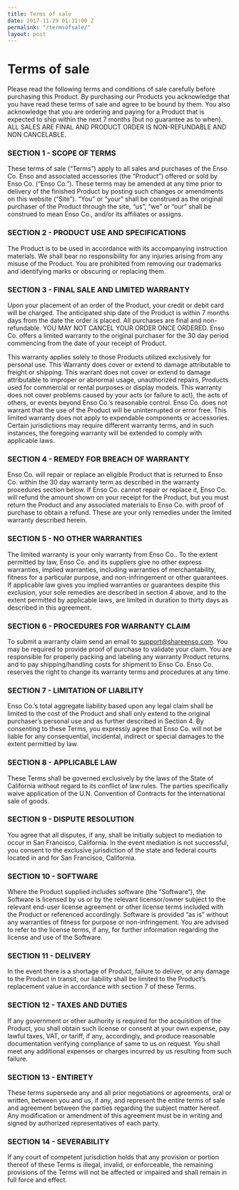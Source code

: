 ```yaml
---
title: Terms of sale
date: 2017-11-29 01:31:00 Z
permalink: "/termsofsale/"
layout: post
---
```


# Terms of sale

Please read the following terms and conditions of sale carefully before purchasing this Product. By purchasing our Products you acknowledge that you have read these terms of sale and agree to be bound by them. You also acknowledge that you are ordering and paying for a Product that is expected to ship within the next 7 months (but no guarantee as to when). ALL SALES ARE FINAL AND PRODUCT ORDER IS NON-REFUNDABLE AND NON CANCELABLE.

### SECTION 1 - SCOPE OF TERMS

These terms of sale (“Terms”) apply to all sales and purchases of the Enso Co. Enso and associated accessories (the “Product”) offered or sold by Enso Co. (“Enso Co.”). These terms may be amended at any time prior to delivery of the finished Product by posting such changes or amendments on this website (“Site”). “You” or “your” shall be construed as the original purchaser of the Product through the site, “us”, “we” or “our” shall be construed to mean Enso Co., and/or its affiliates or assigns.

### SECTION 2 - PRODUCT USE AND SPECIFICATIONS

The Product is to be used in accordance with its accompanying instruction materials. We shall bear no responsibility for any injuries arising from any misuse of the Product. You are prohibited from removing our trademarks and identifying marks or obscuring or replacing them.

### SECTION 3 - FINAL SALE AND LIMITED WARRANTY

Upon your placement of an order of the Product, your credit or debit card will be charged. The anticipated ship date of the Product is within 7 months days from the date the order is placed. All purchases are final and non-refundable. YOU MAY NOT CANCEL YOUR ORDER ONCE ORDERED. Enso Co. offers a limited warranty to the original purchaser for the 30 day period commencing from the date of your receipt of Product.

This warranty applies solely to those Products utilized exclusively for personal use. This Warranty does cover or extend to damage attributable to freight or shipping. This warrant does not cover or extend to damage attributable to improper or abnormal usage, unauthorized repairs, Products used for commercial or rental purposes or display models. This warranty does not cover problems caused by your acts (or failure to act), the acts of others, or events beyond Enso Co.’s reasonable control. Enso Co. does not warrant that the use of the Product will be uninterrupted or error free. This limited warranty does not apply to expendable components or accessories. Certain jurisdictions may require different warranty terms, and in such instances, the foregoing warranty will be extended to comply with applicable laws.

### SECTION 4 - REMEDY FOR BREACH OF WARRANTY

Enso Co. will repair or replace an eligible Product that is returned to Enso Co. within the 30 day warranty term as described in the warranty procedures section below. If Enso Co. cannot repair or replace it, Enso Co. will refund the amount shown on your receipt for the Product, but you must return the Product and any associated materials to Enso Co. with proof of purchase to obtain a refund. These are your only remedies under the limited warranty described herein.

### SECTION 5 - NO OTHER WARRANTIES

The limited warranty is your only warranty from Enso Co.. To the extent permitted by law, Enso Co. and its suppliers give no other express warranties, implied warranties, including warranties of merchantability, fitness for a particular purpose, and non-infringement or other guarantees. If applicable law gives you implied warranties or guarantees despite this exclusion, your sole remedies are described in section 4 above, and to the extent permitted by applicable laws, are limited in duration to thirty days as described in this agreement.

### SECTION 6 - PROCEDURES FOR WARRANTY CLAIM

To submit a warranty claim send an email to support@shareenso.com. You may be required to provide proof of purchase to validate your claim. You are responsible for properly packing and labeling any warranty Product returns and to pay shipping/handling costs for shipment to Enso Co. Enso Co. reserves the right to change its warranty terms and procedures at any time.

### SECTION 7 - LIMITATION OF LIABILITY

Enso Co.’s total aggregate liability based upon any legal claim shall be limited to the cost of the Product and shall only extend to the original purchaser’s personal use and as further described in Section 4\. By consenting to these Terms, you expressly agree that Enso Co. will not be liable for any consequential, incidental, indirect or special damages to the extent permitted by law.

### SECTION 8 - APPLICABLE LAW

These Terms shall be governed exclusively by the laws of the State of California without regard to its conflict of law rules. The parties specifically waive application of the U.N. Convention of Contracts for the international sale of goods.

### SECTION 9 - DISPUTE RESOLUTION

You agree that all disputes, if any, shall be initially subject to mediation to occur in San Francisco, California. In the event mediation is not successful, you consent to the exclusive jurisdiction of the state and federal courts located in and for San Francisco, California.

### SECTION 10 - SOFTWARE

Where the Product supplied includes software (the “Software“), the Software is licensed by us or by the relevant licensor/owner subject to the relevant end-user license agreement or other license terms included with the Product or referenced accordingly. Software is provided “as is” without any warranties of fitness for purpose or non-infringement. You are advised to refer to the license terms, if any, for further information regarding the license and use of the Software.

### SECTION 11 - DELIVERY

In the event there is a shortage of Product, failure to deliver, or any damage to the Product in transit, our liability shall be limited to the Product’s replacement value in accordance with section 7 of these Terms.

### SECTION 12 - TAXES AND DUTIES

If any government or other authority is required for the acquisition of the Product, you shall obtain such license or consent at your own expense, pay lawful taxes, VAT, or tariff, if any, accordingly, and produce reasonable documentation verifying compliance of same to us on request. You shall meet any additional expenses or charges incurred by us resulting from such failure.

### SECTION 13 - ENTIRETY

These terms supersede any and all prior negotiations or agreements, oral or written, between you and us, if any, and represent the entire terms of sale and agreement between the parties regarding the subject matter hereof. Any modification or amendment of this agreement must be in writing and signed by authorized representatives of each party.

### SECTION 14 - SEVERABILITY

If any court of competent jurisdiction holds that any provision or portion thereof of these Terms is illegal, invalid, or enforceable, the remaining provisions of the Terms will not be affected or impaired and shall remain in full force and effect.

